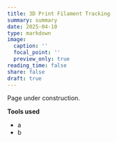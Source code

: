 ```yaml
---
title: 3D Print Filament Tracking
summary: summary
date: 2025-04-10
type: markdown
image:
  caption: ''
  focal_point: ''
  preview_only: true
reading_time: false
share: false
draft: true
---
```


Page under construction.

**Tools used**
- a
- b
